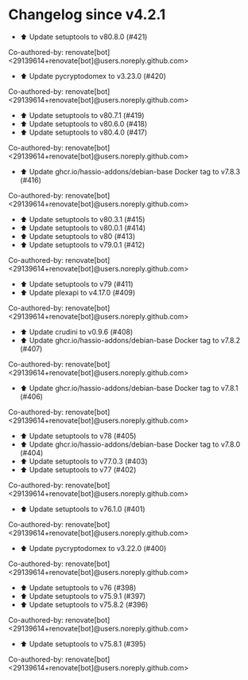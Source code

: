 # Changelog since v4.2.1
- ⬆️ Update setuptools to v80.8.0 (#421)

Co-authored-by: renovate[bot] <29139614+renovate[bot]@users.noreply.github.com> 
- ⬆️ Update pycryptodomex to v3.23.0 (#420)

Co-authored-by: renovate[bot] <29139614+renovate[bot]@users.noreply.github.com> 
- ⬆️ Update setuptools to v80.7.1 (#419) 
- ⬆️ Update setuptools to v80.6.0 (#418) 
- ⬆️ Update setuptools to v80.4.0 (#417)

Co-authored-by: renovate[bot] <29139614+renovate[bot]@users.noreply.github.com> 
- ⬆️ Update ghcr.io/hassio-addons/debian-base Docker tag to v7.8.3 (#416)

Co-authored-by: renovate[bot] <29139614+renovate[bot]@users.noreply.github.com> 
- ⬆️ Update setuptools to v80.3.1 (#415) 
- ⬆️ Update setuptools to v80.0.1 (#414) 
- ⬆️ Update setuptools to v80 (#413) 
- ⬆️ Update setuptools to v79.0.1 (#412)

Co-authored-by: renovate[bot] <29139614+renovate[bot]@users.noreply.github.com> 
- ⬆️ Update setuptools to v79 (#411) 
- ⬆️ Update plexapi to v4.17.0 (#409)

Co-authored-by: renovate[bot] <29139614+renovate[bot]@users.noreply.github.com> 
- ⬆️ Update crudini to v0.9.6 (#408) 
- ⬆️ Update ghcr.io/hassio-addons/debian-base Docker tag to v7.8.2 (#407)

Co-authored-by: renovate[bot] <29139614+renovate[bot]@users.noreply.github.com> 
- ⬆️ Update ghcr.io/hassio-addons/debian-base Docker tag to v7.8.1 (#406)

Co-authored-by: renovate[bot] <29139614+renovate[bot]@users.noreply.github.com> 
- ⬆️ Update setuptools to v78 (#405) 
- ⬆️ Update ghcr.io/hassio-addons/debian-base Docker tag to v7.8.0 (#404) 
- ⬆️ Update setuptools to v77.0.3 (#403) 
- ⬆️ Update setuptools to v77 (#402)

Co-authored-by: renovate[bot] <29139614+renovate[bot]@users.noreply.github.com> 
- ⬆️ Update setuptools to v76.1.0 (#401)

Co-authored-by: renovate[bot] <29139614+renovate[bot]@users.noreply.github.com> 
- ⬆️ Update pycryptodomex to v3.22.0 (#400)

Co-authored-by: renovate[bot] <29139614+renovate[bot]@users.noreply.github.com> 
- ⬆️ Update setuptools to v76 (#398) 
- ⬆️ Update setuptools to v75.9.1 (#397) 
- ⬆️ Update setuptools to v75.8.2 (#396)

Co-authored-by: renovate[bot] <29139614+renovate[bot]@users.noreply.github.com> 
- ⬆️ Update setuptools to v75.8.1 (#395)

Co-authored-by: renovate[bot] <29139614+renovate[bot]@users.noreply.github.com> 
